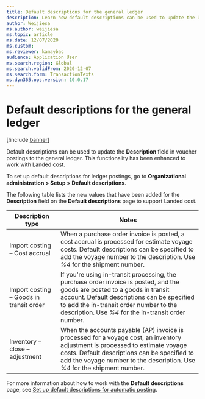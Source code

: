```yaml
---
title: Default descriptions for the general ledger
description: Learn how default descriptions can be used to update the Description field in voucher postings to the general ledger with a table defining description types.
author: Weijiesa
ms.author: weijiesa
ms.topic: article
ms.date: 12/07/2020
ms.custom:
ms.reviewer: kamaybac
audience: Application User
ms.search.region: Global
ms.search.validFrom: 2020-12-07
ms.search.form: TransactionTexts
ms.dyn365.ops.version: 10.0.17
---
```


# Default descriptions for the general ledger

[!include [banner](../../includes/banner.md)]

Default descriptions can be used to update the **Description** field in voucher postings to the general ledger. This functionality has been enhanced to work with Landed cost.

To set up default descriptions for ledger postings, go to **Organizational administration \> Setup \> Default descriptions**.

The following table lists the new values that have been added for the **Description** field on the **Default descriptions** page to support Landed cost.

| Description type | Notes |
|---|---|
| Import costing – Cost accrual | When a purchase order invoice is posted, a cost accrual is processed for estimate voyage costs. Default descriptions can be specified to add the voyage number to the description. Use *%4* for the shipment number. |
| Import costing – Goods in transit order | If you're using in-transit processing, the purchase order invoice is posted, and the goods are posted to a goods in transit account. Default descriptions can be specified to add the in-transit order number to the description. Use *%4* for the in-transit order number. |
| Inventory – close – adjustment | When the accounts payable (AP) invoice is processed for a voyage cost, an inventory adjustment is processed to estimate voyage costs. Default descriptions can be specified to add the voyage number to the description. Use *%4* for the shipment number. |

For more information about how to work with the **Default descriptions** page, see [Set up default descriptions for automatic posting](../../finance/general-ledger/set-up-default-descriptions-for-automatic-posting.md).
